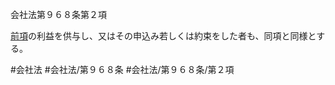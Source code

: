会社法第９６８条第２項

[前項](会社法＿＿＿＿第９６８条第１項)の利益を供与し、又はその申込み若しくは約束をした者も、同項と同様とする。

#会社法
#会社法/第９６８条
#会社法/第９６８条/第２項
